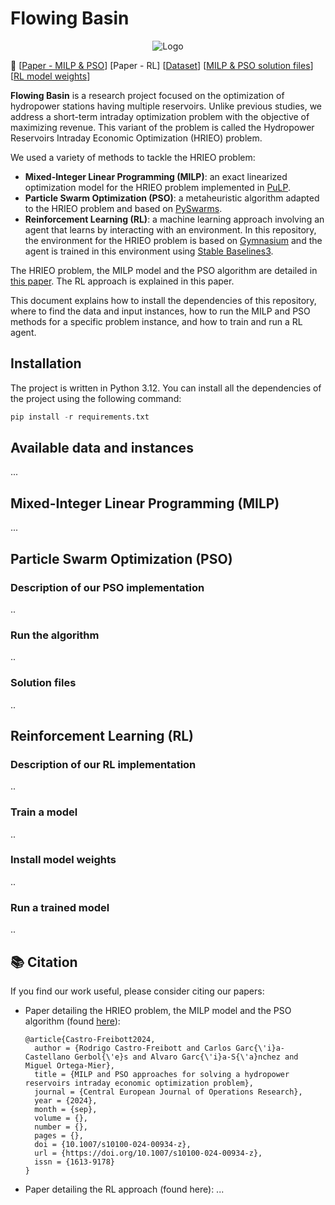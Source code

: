 # Flowing Basin

<p align="center">
  <img src="imgs/logo.png" alt="Logo">
</p>

🔗 [[Paper - MILP & PSO](https://doi.org/10.1007/s10100-024-00934-z)] [Paper - RL] [[Dataset]()] [[MILP & PSO solution files]()] [[RL model weights]()]

**Flowing Basin** is a research project focused on the
optimization of hydropower stations having multiple reservoirs.
Unlike previous studies, we address a short-term intraday
optimization problem with the objective of maximizing revenue.
This variant of the problem is called the
Hydropower Reservoirs Intraday Economic Optimization (HRIEO) problem.

We used a variety of methods to tackle the HRIEO problem:
- **Mixed-Integer Linear Programming (MILP)**: an exact linearized optimization
model for the HRIEO problem implemented in [PuLP](https://github.com/coin-or/pulp).
- **Particle Swarm Optimization (PSO)**: a metaheuristic algorithm
adapted to the HRIEO problem and based on [PySwarms](https://github.com/ljvmiranda921/pyswarms).
- **Reinforcement Learning (RL)**: a machine learning approach
involving an agent that learns by interacting with an environment.
In this repository, the environment for the HRIEO problem is based on [Gymnasium](https://github.com/Farama-Foundation/Gymnasium)
and the agent is trained in this environment using [Stable Baselines3](https://github.com/DLR-RM/stable-baselines3).

The HRIEO problem, the MILP model and the PSO algorithm
are detailed in [this paper](https://doi.org/10.1007/s10100-024-00934-z).
The RL approach is explained in this paper.

This document explains how to install the dependencies
of this repository, where to find the data and input instances,
how to run the MILP and PSO methods for a specific problem instance,
and how to train and run a RL agent.

## Installation

The project is written in Python 3.12.
You can install all the dependencies of the project using the following command:
```python
pip install -r requirements.txt
```

## Available data and instances

...

## Mixed-Integer Linear Programming (MILP)

...

## Particle Swarm Optimization (PSO)

### Description of our PSO implementation

..

### Run the algorithm

..

### Solution files

..

## Reinforcement Learning (RL)

### Description of our RL implementation

..

### Train a model

..

### Install model weights

..

### Run a trained model

..

## 📚 Citation
If you find our work useful, please consider citing our papers:
- Paper detailing the HRIEO problem, the MILP model and the PSO algorithm (found [here](https://doi.org/10.1007/s10100-024-00934-z)):
    ```
    @article{Castro-Freibott2024,
      author = {Rodrigo Castro-Freibott and Carlos Garc{\'i}a-Castellano Gerbol{\'e}s and Alvaro Garc{\'i}a-S{\'a}nchez and Miguel Ortega-Mier},
      title = {MILP and PSO approaches for solving a hydropower reservoirs intraday economic optimization problem},
      journal = {Central European Journal of Operations Research},
      year = {2024},
      month = {sep},
      volume = {},
      number = {},
      pages = {},
      doi = {10.1007/s10100-024-00934-z},
      url = {https://doi.org/10.1007/s10100-024-00934-z},
      issn = {1613-9178}
    }
    ```
- Paper detailing the RL approach (found here):
    ...